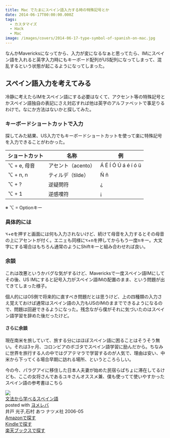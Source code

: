 ```yaml
---
title: Mac でたまにスペイン語入力する時の特殊記号とか
date: 2014-06-17T00:00:00.000Z
tags:
  - カスタマイズ
  - Hack
  - Mac
image: /images/covers/2014-06-17-type-symbol-of-spanish-on-mac.jpg
---
```

なんかMavericksになってから、入力が変になるなぁと思ってたら、IMにスペイン語を入れると英字入力時にもキーボード配列がUS配列になってしまって、混乱するという状態が起こるようになってしまった。

## スペイン語入力を考えてみる
冷静に考えたらIMをスペイン語にする必要はなくて、アクセント等の特殊記号とかスペイン語独自の表記にさえ対応すれば他は英字のアルファベットで事足りるわけで。なにか方法はないかと探してみた。

### キーボードショートカットで入力
探してみた結果、US入力でもキーボードショートカットを使って楽に特殊記号を入力できることがわかった。
<table class="table table-striped table-bordered table-condensed">
<thead>
<tr>
<th>ショートカット</th>
<th>名称</th>
<th>例</th>
</tr>
</thead>
<tr>
<tbody>
<td>⌥ + e, 母音</td>
<td>アセント（acento）</td>
<td>Á É Í Ó Ú á é í ó ü</td>
</tr>
<tr>
<td>⌥ + n, n</td>
<td>ティルデ（tilde）</td>
<td>Ñ ñ</td>
</tr>
<tr>
<td>⌥ + ?</td>
<td>逆疑問符</td>
<td>¿</td>
</tr>
<tr>
<td>⌥ + 1</td>
<td>逆感嘆符</td>
<td>¡</td>
</tr>
</tbody>
</table>
※ ⌥ = Optionキー

### 具体的には
<kbd>⌥</kbd>+<kbd>e</kbd>を押すと画面には何も入力されないけど、続けて母音を入力するとその母音の上にアセントが付く。エニェも同様に<kbd>⌥</kbd>+<kbd>n</kbd>を押してからもう一度<kbd>n</kbd>キー。大文字にする場合はもちろん通常のようにShiftキーと組み合わせれば良い。

### 余談
これは改悪というかバグな気がするけど、Mavericksで一度スペイン語IMにしてその後、US IMにすると記号入力がスペイン語IMの配置のまま、という問題が出てきてしまった様子。

個人的にはOS側で将来的に直すべき問題だとは思うけど、上の四種類の入力さえ覚えておけば通常はスペイン語の入力もUSのIMのままでできるようになるので、問題は回避できるようになった。残念ながら僕がそれに気づいたのはスペイン語学習を辞めた後だったけど。

#### さらに余談
現在南米を旅していて、旅する分にはほぼスペイン語に困ることはそうそう無い。それは3ヶ月、コロンビアのボゴタでスペイン語学習に励んだから。ちなみに世界を旅行する人の中ではグアテマラで学習するのが人気で、理由は安い、中米から下ってくる場合早期に訪れる場所、というところらしい。

今の今、パラグアイに移住した日本人夫妻が始めた民宿らぱちょに滞在してるけども、ここの女将さんであるユキさんオススメ兼、僕も使ってて使いやすかったスペイン語の参考書はこちら
<div class="cstmreba"><div class="booklink-box"><div class="booklink-image"><a href="http://www.amazon.co.jp/exec/obidos/asin/4816341072/akicks-22/" target="_blank" ><img src="http://ecx.images-amazon.com/images/I/516DETwB7tL._SL160_.jpg" style="border: none;" /></a></div><div class="booklink-info"><div class="booklink-name"><a href="http://www.amazon.co.jp/exec/obidos/asin/4816341072/akicks-22/" target="_blank" >文法から学べるスペイン語</a><div class="booklink-powered-date">posted with <a href="http://yomereba.com" rel="nofollow" target="_blank">ヨメレバ</a></div></div><div class="booklink-detail">井戸 光子,石村 あつ ナツメ社 2006-05    </div><div class="booklink-link2"><div class="shoplinkamazon"><a href="http://www.amazon.co.jp/exec/obidos/asin/4816341072/akicks-22/" target="_blank" >Amazonで探す</a></div><div class="shoplinkkindle"><a href="http://www.amazon.co.jp/gp/search?keywords=%95%B6%96%40%82%A9%82%E7%8Aw%82%D7%82%E9%83X%83y%83C%83%93%8C%EA&amp;__mk_ja_JP=%83J%83%5E%83J%83i&amp;url=node%3D2275256051&amp;tag=akicks-22" target="_blank" >Kindleで探す</a></div><div class="shoplinkrakuten"><a href="http://hb.afl.rakuten.co.jp/hgc/12d74c18.2043b39b.12d74c19.fa137382/?pc=http%3A%2F%2Fbooks.rakuten.co.jp%2Frb%2F4045343%2F%3Fscid%3Daf_ich_link_urltxt%26m%3Dhttp%3A%2F%2Fm.rakuten.co.jp%2Fev%2Fbook%2F" target="_blank" >楽天ブックスで探す</a></div>                        	  	  	  	</div></div><div class="booklink-footer"></div></div></div>
